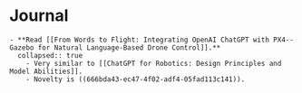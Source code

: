 # Journal
	- **Read [[From Words to Flight: Integrating OpenAI ChatGPT with PX4--Gazebo for Natural Language-Based Drone Control]].**
	  collapsed:: true
		- Very similar to [[ChatGPT for Robotics: Design Principles and Model Abilities]].
		- Novelty is ((666bda43-ec47-4f02-adf4-05fad113c141)).